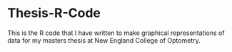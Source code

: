 # Thesis-R-Code

This is the R code that I have written to make graphical representations of data for my masters thesis at New England College of Optometry.
